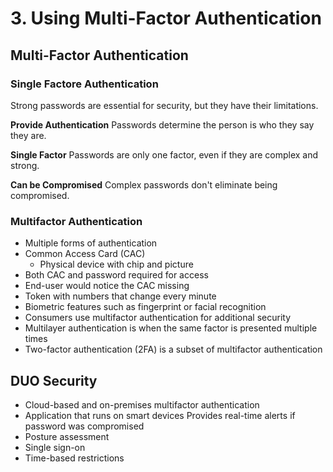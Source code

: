 # 3. Using Multi-Factor Authentication

## Multi-Factor Authentication

### Single Factore Authentication

Strong passwords are essential for security, but they have their limitations.

**Provide Authentication**
Passwords determine the person is who they say they are.

**Single Factor**
Passwords are only one factor, even if they are complex and strong.

**Can be Compromised**
Complex passwords don't eliminate being compromised.

### Multifactor Authentication

* Multiple forms of authentication
* Common Access Card (CAC)
  * Physical device with chip and picture
* Both CAC and password required for access
* End-user would notice the CAC missing
* Token with numbers that change every minute
* Biometric features such as fingerprint or facial recognition
* Consumers use multifactor authentication for additional security
* Multilayer authentication is when the same factor is presented multiple times
* Two-factor authentication (2FA) is a subset of multifactor authentication

## DUO Security

* Cloud-based and on-premises multifactor authentication
* Application that runs on smart devices Provides real-time alerts if password was compromised
* Posture assessment
* Single sign-on
* Time-based restrictions
